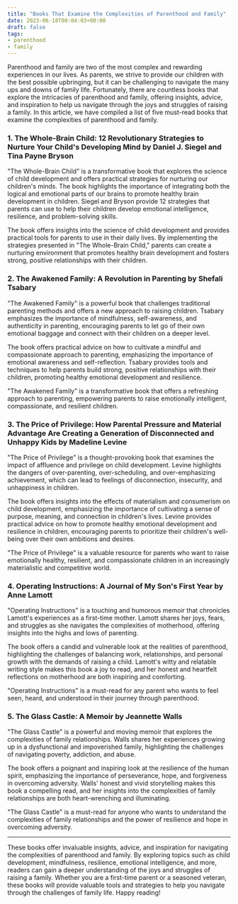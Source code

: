 ```yaml
---
title: "Books That Examine the Complexities of Parenthood and Family"
date: 2023-06-18T00:04:03+00:00
draft: false
tags: 
- parenthood
- family
---
```


Parenthood and family are two of the most complex and rewarding experiences in our lives. As parents, we strive to provide our children with the best possible upbringing, but it can be challenging to navigate the many ups and downs of family life. Fortunately, there are countless books that explore the intricacies of parenthood and family, offering insights, advice, and inspiration to help us navigate through the joys and struggles of raising a family. In this article, we have compiled a list of five must-read books that examine the complexities of parenthood and family.

### 1. The Whole-Brain Child: 12 Revolutionary Strategies to Nurture Your Child's Developing Mind by Daniel J. Siegel and Tina Payne Bryson

"The Whole-Brain Child" is a transformative book that explores the science of child development and offers practical strategies for nurturing our children's minds. The book highlights the importance of integrating both the logical and emotional parts of our brains to promote healthy brain development in children. Siegel and Bryson provide 12 strategies that parents can use to help their children develop emotional intelligence, resilience, and problem-solving skills.

The book offers insights into the science of child development and provides practical tools for parents to use in their daily lives. By implementing the strategies presented in "The Whole-Brain Child," parents can create a nurturing environment that promotes healthy brain development and fosters strong, positive relationships with their children.

### 2. The Awakened Family: A Revolution in Parenting by Shefali Tsabary

"The Awakened Family" is a powerful book that challenges traditional parenting methods and offers a new approach to raising children. Tsabary emphasizes the importance of mindfulness, self-awareness, and authenticity in parenting, encouraging parents to let go of their own emotional baggage and connect with their children on a deeper level.

The book offers practical advice on how to cultivate a mindful and compassionate approach to parenting, emphasizing the importance of emotional awareness and self-reflection. Tsabary provides tools and techniques to help parents build strong, positive relationships with their children, promoting healthy emotional development and resilience.

"The Awakened Family" is a transformative book that offers a refreshing approach to parenting, empowering parents to raise emotionally intelligent, compassionate, and resilient children.

### 3. The Price of Privilege: How Parental Pressure and Material Advantage Are Creating a Generation of Disconnected and Unhappy Kids by Madeline Levine

"The Price of Privilege" is a thought-provoking book that examines the impact of affluence and privilege on child development. Levine highlights the dangers of over-parenting, over-scheduling, and over-emphasizing achievement, which can lead to feelings of disconnection, insecurity, and unhappiness in children.

The book offers insights into the effects of materialism and consumerism on child development, emphasizing the importance of cultivating a sense of purpose, meaning, and connection in children's lives. Levine provides practical advice on how to promote healthy emotional development and resilience in children, encouraging parents to prioritize their children's well-being over their own ambitions and desires.

"The Price of Privilege" is a valuable resource for parents who want to raise emotionally healthy, resilient, and compassionate children in an increasingly materialistic and competitive world.

### 4. Operating Instructions: A Journal of My Son's First Year by Anne Lamott

"Operating Instructions" is a touching and humorous memoir that chronicles Lamott's experiences as a first-time mother. Lamott shares her joys, fears, and struggles as she navigates the complexities of motherhood, offering insights into the highs and lows of parenting.

The book offers a candid and vulnerable look at the realities of parenthood, highlighting the challenges of balancing work, relationships, and personal growth with the demands of raising a child. Lamott's witty and relatable writing style makes this book a joy to read, and her honest and heartfelt reflections on motherhood are both inspiring and comforting.

"Operating Instructions" is a must-read for any parent who wants to feel seen, heard, and understood in their journey through parenthood.

### 5. The Glass Castle: A Memoir by Jeannette Walls

"The Glass Castle" is a powerful and moving memoir that explores the complexities of family relationships. Walls shares her experiences growing up in a dysfunctional and impoverished family, highlighting the challenges of navigating poverty, addiction, and abuse.

The book offers a poignant and inspiring look at the resilience of the human spirit, emphasizing the importance of perseverance, hope, and forgiveness in overcoming adversity. Walls' honest and vivid storytelling makes this book a compelling read, and her insights into the complexities of family relationships are both heart-wrenching and illuminating.

"The Glass Castle" is a must-read for anyone who wants to understand the complexities of family relationships and the power of resilience and hope in overcoming adversity.

---

These books offer invaluable insights, advice, and inspiration for navigating the complexities of parenthood and family. By exploring topics such as child development, mindfulness, resilience, emotional intelligence, and more, readers can gain a deeper understanding of the joys and struggles of raising a family. Whether you are a first-time parent or a seasoned veteran, these books will provide valuable tools and strategies to help you navigate through the challenges of family life. Happy reading!